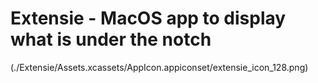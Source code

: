 #  Extensie - MacOS app to display what is under the notch


(./Extensie/Assets.xcassets/AppIcon.appiconset/extensie_icon_128.png)


